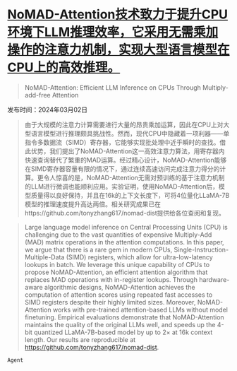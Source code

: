 # [NoMAD-Attention技术致力于提升CPU环境下LLM推理效率，它采用无需乘加操作的注意力机制，实现大型语言模型在CPU上的高效推理。](https://arxiv.org/abs/2403.01273)

> NoMAD-Attention: Efficient LLM Inference on CPUs Through Multiply-add-free Attention

发布时间：2024年03月02日

> 由于大规模的注意力计算需要进行大量的昂贵乘加运算，因此在CPU上对大型语言模型进行推理颇具挑战性。然而，现代CPU中隐藏着一项利器——单指令多数据流（SIMD）寄存器，它能够实现批处理中近乎瞬时的查找。借此优势，我们提出了NoMAD-Attention这一高效注意力算法，用寄存器内快速查询替代了繁重的MAD运算。经过精心设计，NoMAD-Attention能够在SIMD寄存器容量有限的情况下，通过连续高速访问完成注意力得分的计算。更令人惊喜的是，NoMAD-Attention无需对预训练的基于注意力机制的LLM进行微调也能顺利应用。实验证明，使用NoMAD-Attention后，模型质量得以良好保持，并且在16k的上下文长度下，可将4位量化LLaMA-7B模型的推理速度提升高达两倍。相关研究成果已在https://github.com/tonyzhang617/nomad-dist提供给各位查阅和复现。

> Large language model inference on Central Processing Units (CPU) is challenging due to the vast quantities of expensive Multiply-Add (MAD) matrix operations in the attention computations. In this paper, we argue that there is a rare gem in modern CPUs, Single-Instruction-Multiple-Data (SIMD) registers, which allow for ultra-low-latency lookups in batch. We leverage this unique capability of CPUs to propose NoMAD-Attention, an efficient attention algorithm that replaces MAD operations with in-register lookups. Through hardware-aware algorithmic designs, NoMAD-Attention achieves the computation of attention scores using repeated fast accesses to SIMD registers despite their highly limited sizes. Moreover, NoMAD-Attention works with pre-trained attention-based LLMs without model finetuning. Empirical evaluations demonstrate that NoMAD-Attention maintains the quality of the original LLMs well, and speeds up the 4-bit quantized LLaMA-7B-based model by up to 2$\times$ at 16k context length. Our results are reproducible at https://github.com/tonyzhang617/nomad-dist.

`Agent`